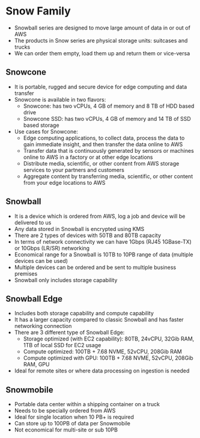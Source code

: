 # Snow Family

- Snowball series are designed to move large amount of data in or out of AWS
- The products in Snow series are physical storage units: suitcases and trucks
- We can order them empty, load them up and return them or vice-versa

## Snowcone

- It is portable, rugged and secure device for edge computing and data transfer
- Snowcone is available in two flavors:
    - Snowcone: has two vCPUs, 4 GB of memory and 8 TB of HDD based drive
    - Snowcone SSD: has two vCPUs, 4 GB of memory and 14 TB of SSD based storage
- Use cases for Snowcone:
    - Edge computing applications, to collect data, process the data to gain immediate insight, and then transfer the data online to AWS
    - Transfer data that is continuously generated by sensors or machines online to AWS in a factory or at other edge locations
    - Distribute media, scientific, or other content from AWS storage services to your partners and customers
    - Aggregate content by transferring media, scientific, or other content from your edge locations to AWS

## Snowball

- It is a device which is ordered from AWS, log a job and device will be delivered to us
- Any data stored in Snowball is encrypted using KMS
- There are 2 types of devices with 50TB and 80TB capacity
- In terms of network connectivity we can have 1Gbps (RJ45 1GBase-TX) or 10Gbps (LR/SR) networking
- Economical range for a Snowball is 10TB to 10PB range of data (multiple devices can be used)
- Multiple devices can be ordered and be sent to multiple business premises
- Snowball only includes storage capability

## Snowball Edge

- Includes both storage capability and compute capability
- It has a larger capacity compared to classic Snowball and has faster networking connection
- There are 3 different type of Snowball Edge:
    - Storage optimized (with EC2 capability): 80TB, 24vCPU, 32Gib RAM, 1TB of local SSD for EC2 usage
    - Compute optimized: 100TB + 7.68 NVME, 52vCPU, 208Gib RAM
    - Compute optimized with GPU: 100TB + 7.68 NVME, 52vCPU, 208Gib RAM, GPU
- Ideal for remote sites or where data processing on ingestion is needed

## Snowmobile

- Portable data center within a shipping container on a truck
- Needs to be specially ordered from AWS
- Ideal for single location when 10 PB+ is required
- Can store up to 100PB of data per Snowmobile
- Not economical for multi-site or sub 10PB